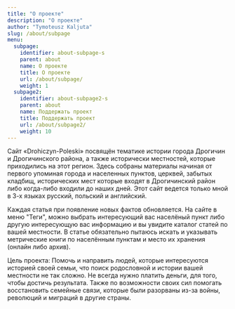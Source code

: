 ```yaml
---
title: "О проекте"
description: "О проекте"
author: "Tymoteusz Kaljuta"
slug: /about/subpage
menu:
  subpage:
    identifier: about-subpage-s
    parent: about
    name: О проекте
    title: О проекте
    url: /about/subpage/
    weight: 1
  subpage2:
    identifier: about-subpage2-s
    parent: about
    name: Поддержать проект
    title: Поддержать проект
    url: /about/subpage2/
    weight: 10
---
```


Сайт «Drohiczyn-Poleski» посвящён тематике истории города Дрогичин и Дрогичинского района, а также исторически местностей, которые приходились на этот регион.
Здесь собраны материалы начиная от первого упоминая города и населенных пунктов, церквей, забытых кладбищ, исторических мест которые входят в Дрогичинский район либо когда-либо входили до наших дней.
Этот сайт ведется только мной в 3-х языках русский, польский и английский.

Каждая статья при появление новых фактов обновляется. На сайте в меню "Теги", можно выбрать интересующий вас населёный пункт либо другую интересующую вас информацию и вы увидите каталог статей по вашей местности. 
В статье обязательно пытаюсь искать и указывать метрические книги по населённым пунктам и место их хранения (онлайн либо архив).

Цель проекта: Помочь и направить людей, которые интересуются историей своей семьи, что поиск родословной и истории вашей местности не так сложно. Не всегда нужно платить деньги, для того, чтобы достичь результата. 
Также по возможности своих сил помогать восстановить семейные связи, которые были разорваны из-за войны, революций и миграций в другие страны.

